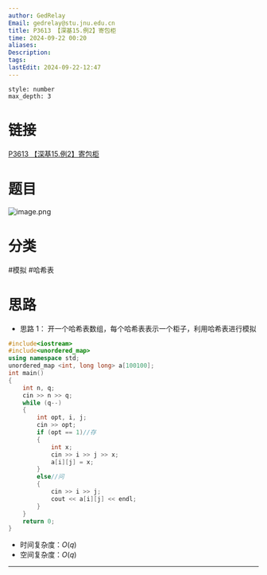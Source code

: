 ```yaml
---
author: GedRelay
Email: gedrelay@stu.jnu.edu.cn
title: P3613 【深基15.例2】寄包柜
time: 2024-09-22 00:20
aliases: 
Description: 
tags: 
lastEdit: 2024-09-22-12:47
---
```


```toc
style: number
max_depth: 3
```

# 链接
[P3613 【深基15.例2】寄包柜](https://www.luogu.com.cn/problem/P3613) 

# 题目
![image.png](https://ged-pic-bed.oss-cn-guangzhou.aliyuncs.com/img/202409220020092.png)


# 分类
#模拟 #哈希表 

# 思路
- 思路 1：
开一个哈希表数组，每个哈希表表示一个柜子，利用哈希表进行模拟


```cpp
#include<iostream>
#include<unordered_map>
using namespace std;
unordered_map <int, long long> a[100100];
int main()
{
	int n, q;
	cin >> n >> q;
	while (q--)
	{
		int opt, i, j;
		cin >> opt;
		if (opt == 1)//存
		{
			int x;
			cin >> i >> j >> x;
			a[i][j] = x;
		}
		else//问
		{
			cin >> i >> j;
			cout << a[i][j] << endl;
		}
	}
	return 0;
}
```


- 时间复杂度：${O\left( q \right)  }$ 
- 空间复杂度：${O\left( q \right)  }$ 


---

